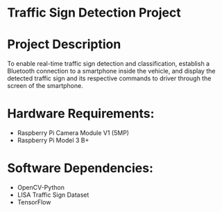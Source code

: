 # Traffic Sign Detection Project

# Project Description

To enable real-time traffic sign detection and classification, establish a Bluetooth connection to a smartphone inside the vehicle, and display the detected traffic sign and its respective commands to driver through the screen of the smartphone.

# Hardware Requirements: 
* Raspberry Pi Camera Module V1 (5MP)
* Raspberry Pi Model 3 B+

# Software Dependencies: 
* OpenCV-Python
* LISA Traffic Sign Dataset
* TensorFlow
